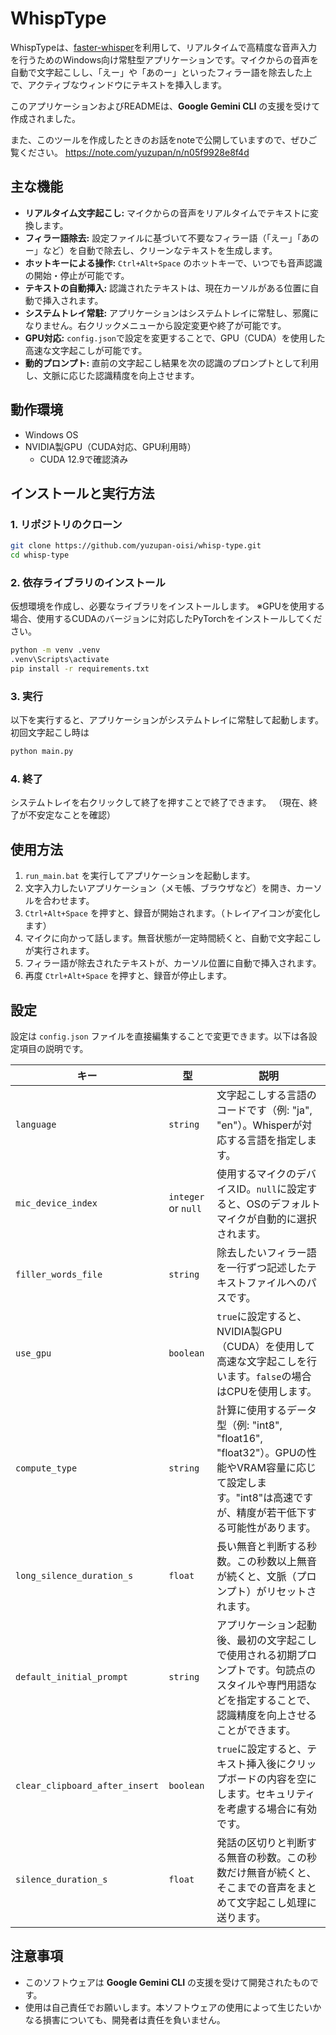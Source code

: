 # WhispType
WhispTypeは、[faster-whisper](https://github.com/guillaumekln/faster-whisper)を利用して、リアルタイムで高精度な音声入力を行うためのWindows向け常駐型アプリケーションです。マイクからの音声を自動で文字起こしし、「えー」や「あのー」といったフィラー語を除去した上で、アクティブなウィンドウにテキストを挿入します。

このアプリケーションおよびREADMEは、**Google Gemini CLI** の支援を受けて作成されました。

また、このツールを作成したときのお話をnoteで公開していますので、ぜひご覧ください。
https://note.com/yuzupan/n/n05f9928e8f4d

## 主な機能

-   **リアルタイム文字起こし:** マイクからの音声をリアルタイムでテキストに変換します。
-   **フィラー語除去:** 設定ファイルに基づいて不要なフィラー語（「えー」「あのー」など）を自動で除去し、クリーンなテキストを生成します。
-   **ホットキーによる操作:** `Ctrl+Alt+Space` のホットキーで、いつでも音声認識の開始・停止が可能です。
-   **テキストの自動挿入:** 認識されたテキストは、現在カーソルがある位置に自動で挿入されます。
-   **システムトレイ常駐:** アプリケーションはシステムトレイに常駐し、邪魔になりません。右クリックメニューから設定変更や終了が可能です。
-   **GPU対応:** `config.json`で設定を変更することで、GPU（CUDA）を使用した高速な文字起こしが可能です。
-   **動的プロンプト:** 直前の文字起こし結果を次の認識のプロンプトとして利用し、文脈に応じた認識精度を向上させます。

## 動作環境

-   Windows OS
-   NVIDIA製GPU（CUDA対応、GPU利用時）
    -   CUDA 12.9で確認済み

## インストールと実行方法

### 1. リポジトリのクローン

```bash
git clone https://github.com/yuzupan-oisi/whisp-type.git
cd whisp-type
```

### 2. 依存ライブラリのインストール

仮想環境を作成し、必要なライブラリをインストールします。
※GPUを使用する場合、使用するCUDAのバージョンに対応したPyTorchをインストールしてください。

```bash
python -m venv .venv
.venv\Scripts\activate
pip install -r requirements.txt
```

### 3. 実行

以下を実行すると、アプリケーションがシステムトレイに常駐して起動します。
初回文字起こし時は


```bash
python main.py
```

### 4. 終了

システムトレイを右クリックして終了を押すことで終了できます。
（現在、終了が不安定なことを確認）

## 使用方法

1.  `run_main.bat` を実行してアプリケーションを起動します。
2.  文字入力したいアプリケーション（メモ帳、ブラウザなど）を開き、カーソルを合わせます。
3.  `Ctrl+Alt+Space` を押すと、録音が開始されます。（トレイアイコンが変化します）
4.  マイクに向かって話します。無音状態が一定時間続くと、自動で文字起こしが実行されます。
5.  フィラー語が除去されたテキストが、カーソル位置に自動で挿入されます。
6.  再度 `Ctrl+Alt+Space` を押すと、録音が停止します。

## 設定

設定は `config.json` ファイルを直接編集することで変更できます。以下は各設定項目の説明です。

| キー | 型 | 説明 |
| --- | --- | --- |
| `language` | `string` | 文字起こしする言語のコードです（例: "ja", "en"）。Whisperが対応する言語を指定します。 |
| `mic_device_index` | `integer` or `null` | 使用するマイクのデバイスID。`null`に設定すると、OSのデフォルトマイクが自動的に選択されます。 |
| `filler_words_file` | `string` | 除去したいフィラー語を一行ずつ記述したテキストファイルへのパスです。 |
| `use_gpu` | `boolean` | `true`に設定すると、NVIDIA製GPU（CUDA）を使用して高速な文字起こしを行います。`false`の場合はCPUを使用します。 |
| `compute_type` | `string` | 計算に使用するデータ型（例: "int8", "float16", "float32"）。GPUの性能やVRAM容量に応じて設定します。"int8"は高速ですが、精度が若干低下する可能性があります。 |
| `long_silence_duration_s` | `float` | 長い無音と判断する秒数。この秒数以上無音が続くと、文脈（プロンプト）がリセットされます。 |
| `default_initial_prompt` | `string` | アプリケーション起動後、最初の文字起こしで使用される初期プロンプトです。句読点のスタイルや専門用語などを指定することで、認識精度を向上させることができます。 |
| `clear_clipboard_after_insert` | `boolean` | `true`に設定すると、テキスト挿入後にクリップボードの内容を空にします。セキュリティを考慮する場合に有効です。 |
| `silence_duration_s` | `float` | 発話の区切りと判断する無音の秒数。この秒数だけ無音が続くと、そこまでの音声をまとめて文字起こし処理に送ります。 |

## 注意事項

-   このソフトウェアは **Google Gemini CLI** の支援を受けて開発されたものです。
-   使用は自己責任でお願いします。本ソフトウェアの使用によって生じたいかなる損害についても、開発者は責任を負いません。
